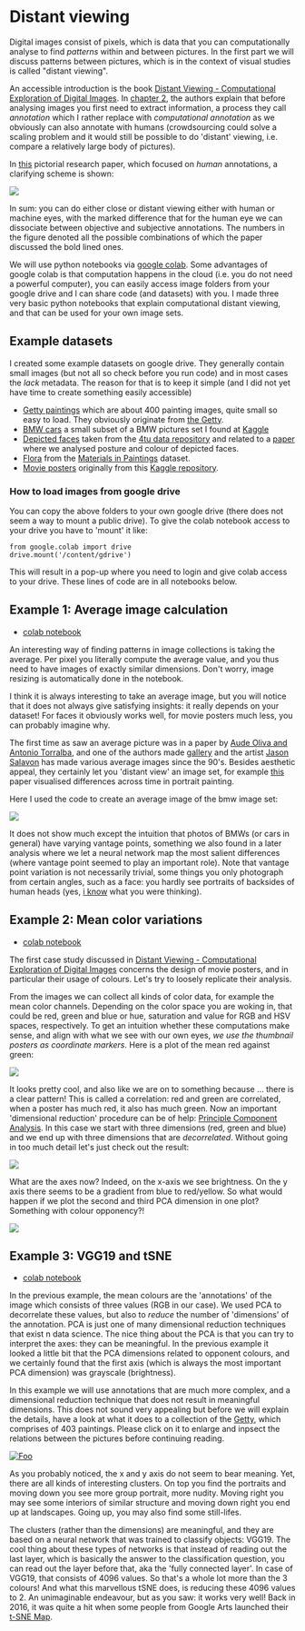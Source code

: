 # Distant viewing

Digital images consist of pixels, which is data that you can computationally analyse to find _patterns_ within and between pictures. In the first part we will discuss patterns between pictures, which is in the context of visual studies is called "distant viewing".


An accessible introduction is the book [Distant Viewing -
Computational Exploration of Digital Images](https://mitpress.mit.edu/9780262546133/distant-viewing/). In [chapter 2](https://direct.mit.edu/books/oa-monograph/chapter-pdf/2163341/c001100_9780262375160.pdf), the authors explain that before analysing images you first need to extract information, a process they call *annotation* which I rather replace with *computational annotation* as we obviously can also annotate with humans (crowdsourcing could solve a scaling problem and it would still be possible to do 'distant' viewing, i.e. compare a relatively large body of pictures).

In [this](https://library.imaging.org/jpi/articles/7/0/000501) pictorial research paper, which focused on _human_ annotations, a clarifying scheme is shown:

![](/contents/closedistant.png)

In sum: you can do either close or distant viewing either with human or machine eyes, with the marked difference that for the human eye we can dissociate between objective and subjective annotations. The numbers in the figure denoted all the possible combinations of which the paper discussed the bold lined ones.  

We will use python notebooks via [google colab](https://colab.research.google.com). Some advantages of google colab is that computation happens in the cloud (i.e. you do not need a powerful computer), you can easily access image folders from your google drive and I can share code (and datasets) with you. I made three very basic python notebooks that explain computational distant viewing, and that can be used for your own image sets.

## Example datasets
I created some example datasets on google drive. They generally contain small images (but not all so check before you run code) and in most cases the _lack_ metadata. The reason for that is to keep it simple (and I did not yet have time to create something easily accessible)

- [Getty paintings](https://drive.google.com/drive/folders/1b95b7TwcgzuCwrqsMlGfoDHnhZLRVdS4?usp=sharing) which are about 400 painting images, quite small so easy to load. They obviously originate from [the Getty](https://www.getty.edu).
 - [BMW cars](https://drive.google.com/drive/folders/1aZP-E8jAYxaa7Ac_kJWkcMCy63IWYbxh?usp=sharing) a small subset of a BMW pictures set I found at [Kaggle](https://www.kaggle.com/datasets/occultainsights/bmw-cars-over-11k-labeled-images)
- [Depicted faces](https://drive.google.com/drive/folders/1GU8aLHMRl2hepsDPV0AdvjkaK7rEqwo0?usp=sharing) taken from the [4tu data repository](https://doi.org/10.4121/uuid:3beee8ef-1b7e-451f-966f-13230cb2bbe7) and related to a [paper](https://library.imaging.org/ei/articles/32/11/art00014) where we analysed posture and colour of depicted faces.
- [Flora](https://drive.google.com/drive/folders/1_W3BtNHjOvQTFTCc2n2e0qPBGnLPiHkS?usp=sharing) from the [Materials in Paintings](https://materialsinpaintings.tudelft.nl) dataset.
- [Movie posters](https://drive.google.com/drive/folders/1TUQqo50wke6PSnM-EQdbpMF2QbD61I7z?usp=sharing) originally from this [Kaggle repository](https://www.kaggle.com/datasets/raman77768/movie-classifier).

### How to load images from google drive

You can copy the above folders to your own google drive (there does not seem a way to mount a public drive). To give the colab notebook access to your drive you have to 'mount' it like:

```
from google.colab import drive
drive.mount('/content/gdrive')
```

This will result in a pop-up where you need to login and give colab access to your drive. These lines of code are in all notebooks below.

<!--Another way is to create shortcuts [TBC]...-->


## Example 1: Average image calculation
- [colab notebook](https://colab.research.google.com/drive/1XdmI7N2V3raNM1o2JFG-VEMJD0MM16vA?usp=sharing)

An interesting way of finding patterns in image collections is taking the average. Per pixel you literally compute the average value, and you thus need to have images of exactly similar dimensions. Don't worry, image resizing is automatically done in the notebook.

I think it is always interesting to take an average image, but you will notice that it does not always give satisfying insights: it really depends on your dataset! For faces it obviously works well, for movie posters much less, you can probably imagine why.

The first time as saw an average picture was in a paper by [Aude Oliva and Antonio Torralba](https://citeseerx.ist.psu.edu/document?repid=rep1&type=pdf&doi=8c59f2938877c7900573098f01def10f8dee508c), and one of the authors made [gallery](https://people.csail.mit.edu/torralba/gallery/#) and the artist [Jason Salavon](http://salavon.com) has made various average images since the 90's. Besides aesthetic appeal, they certainly let you 'distant view' an image set, for example [this](https://journals.ub.uni-heidelberg.de/index.php/dah/article/view/21640/15413) paper visualised differences across time in portrait painting.

Here I used the code to create an average image of the bmw image set:

![](/contents/bmw_small_average_booosted_2024_12_08_11_16_52.png)

It does not show much except the intuition that photos of BMWs (or cars in general) have varying vantage points, something we also found in a later analysis where we let a neural network map the most salient differences (where vantage point seemed to play an important role). Note that vantage point variation is not necessarily trivial, some things you only photograph from certain angles, such as a face: you hardly see portraits of backsides of human heads (yes, [i know](https://en.wikipedia.org/wiki/Not_to_Be_Reproduced) what you were thinking).

## Example 2: Mean color variations
- [colab notebook](https://colab.research.google.com/drive/1HLLqQ140Hha2IijyUMzuFwKYFoG9dx7l?usp=sharing)

The first case study discussed in [Distant Viewing -
Computational Exploration of Digital Images](https://mitpress.mit.edu/9780262546133/distant-viewing/) concerns the design of movie posters, and in particular their usage of colours. Let's try to loosely replicate their analysis.

From the images we can collect all kinds of color data, for example the mean color channels. Depending on the color space you are woking in, that could be red, green and blue or hue, saturation and value for RGB and HSV spaces, respectively. To get an intuition whether these computations make sense, and align with what we see with our own eyes, _we use the thumbnail posters as coordinate markers_. Here is a plot of the mean red against green:

![](/contents/Imagesred-green_2024_12_08_11_55_05.jpg)

It looks pretty cool, and also like we are on to something because ... there is a clear pattern! This is called a correlation: red and green are correlated, when a poster has much red, it also has much green. Now an important 'dimensional reduction' procedure can be of help: [Principle Component Analysis](https://en.wikipedia.org/wiki/Principal_component_analysis). In this case we start with three dimensions (red, green and blue) and we end up with three dimensions that are _decorrelated_. Without going in too much detail let's just check out the result:

![](/contents/Imagespca_2024_12_08_11_55_05.jpg)

What are the axes now? Indeed, on the x-axis we see brightness. On the y axis there seems to be a gradient from blue to red/yellow. So what would happen if we plot the second and third PCA dimension in one plot? Something with colour opponency?!

![](/contents/Imagespca_2024_12_08_14_04_47.jpg)


## Example 3: VGG19 and tSNE
- [colab notebook](https://colab.research.google.com/drive/14UiXzk_4yemvDwGUM1fBwGrASH-sX1eB?usp=sharing)

In the previous example, the mean colours are the 'annotations' of the image which consists of three values (RGB in our case). We used PCA to decorrelate these values, but also to _reduce_ the number of 'dimensions' of the annotation. PCA is just one of many dimensional reduction techniques that exist n data science. The nice thing about the PCA is that you can try to interpret the axes: they can be meaningful. In the previous example it looked a little bit that the PCA dimensions related to opponent colours, and we certainly found that the first axis (which is always the most important PCA dimension) was grayscale (brightness).

In this example we will use annotations that are much more complex, and a dimensional reduction technique that does not result in meaningful dimensions. This does not sound very appealing but before we will explain the details, have a look at what it does to a collection of the [Getty](https://www.getty.edu), which comprises of 403 paintings. Please click on it to enlarge and inpsect the relations between the pictures before continuing reading.

[![Foo](/contents/tSNE_Getty_small_2024_12_08_13_00_28.png)](/contents/tSNE_Getty_small_2024_12_08_13_00_28.png)

As you probably noticed, the x and y axis do not seem to bear meaning. Yet, there are all kinds of interesting clusters. On top you find the portraits and moving down you see more group portrait, more nudity. Moving right you may see some interiors of similar structure and moving down right you end up at landscapes. Going up, you may also find some still-lifes.

The clusters (rather than the dimensions) are meaningful, and they are based on a neural network that was trained to classify objects: VGG19. The cool thing about these types of networks is that instead of reading out the last layer, which is basically the answer to the classification question, you can read out the layer before that, aka the 'fully connected layer'. In case of VGG19, that consists of 4096 values. So that's a whole lot more than the 3 colours! And what this marvellous tSNE does, is reducing these 4096 values to 2. An unimaginable endeavour, but as you saw: it works very well! Back in 2016, it was quite a hit when some people from Google Arts launched their [t-SNE Map](https://experiments.withgoogle.com/t-sne-map).



<!--
# Close Viewing



# Where to find all these images?

## Curating your own picture set
It can unfortunately be quite a hassle to create a nice set of images for your research, despite the many worldwide efforts to make create open access to (cultural) images, such as [Europeana](https://www.europeana.eu/). If you start with a large collection such as Europeana, or smaller (but still large) images from the [Rijksmuseum](https://www.rijksmuseum.nl/) or the [Metropolitan](https://www.metmuseum.org), you probably want to make it smaller and focus on a certain subset:
1. download metadata
2. create a selection (e.g. all stereo pictures taken between 1920 and 1940)
3. download the images

Alternatively, you can also create datasets 'manually'. Everyone always wants to automate everything, but in some cases (obviously there are some scaling limits) you can actually select images manually.

## Finding preprocessed picture sets

There are places where to you can find preprocessed picture sets on websites that cater to machine learning, such as [Kaggle](https://www.kaggle.com) or [Papers with Code](https://paperswithcode.com/datasets?mod=images). Mind you that these picture sets are not a priori interesting, which is intentional as these sets often need to represent some real world aspect robustly and unbiased. Off course, they rarely do, which is were interesting stuff happens. And even if there is actually nothing interesting, it might still be a good exercise in the first part of the course.



Maybe something about latent images, i.e. information about a training set that is latently present in networks.
-->
